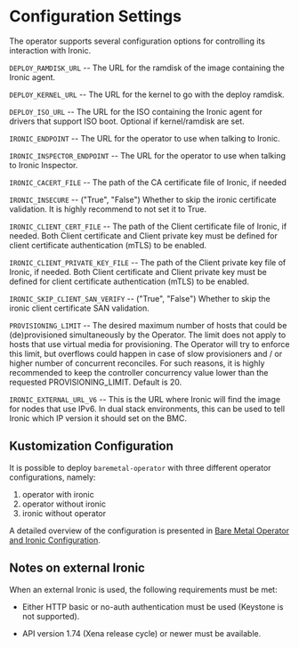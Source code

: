 Configuration Settings
======================

The operator supports several configuration options for controlling
its interaction with Ironic.

`DEPLOY_RAMDISK_URL` -- The URL for the ramdisk of the image
containing the Ironic agent.

`DEPLOY_KERNEL_URL` -- The URL for the kernel to go with the deploy
ramdisk.

`DEPLOY_ISO_URL` -- The URL for the ISO containing the Ironic agent for
drivers that support ISO boot. Optional if kernel/ramdisk are set.

`IRONIC_ENDPOINT` -- The URL for the operator to use when talking to
Ironic.

`IRONIC_INSPECTOR_ENDPOINT` -- The URL for the operator to use when talking to
Ironic Inspector.

`IRONIC_CACERT_FILE` -- The path of the CA certificate file of Ironic, if needed

`IRONIC_INSECURE` -- ("True", "False") Whether to skip the ironic certificate
validation. It is highly recommend to not set it to True.

`IRONIC_CLIENT_CERT_FILE` -- The path of the Client certificate file of Ironic,
if needed. Both Client certificate and Client private key must be defined for
client certificate authentication (mTLS) to be enabled.

`IRONIC_CLIENT_PRIVATE_KEY_FILE` -- The path of the Client private key file of Ironic,
if needed. Both Client certificate and Client private key must be defined for
client certificate authentication (mTLS) to be enabled.

`IRONIC_SKIP_CLIENT_SAN_VERIFY` -- ("True", "False") Whether to skip the ironic
client certificate SAN validation.

`PROVISIONING_LIMIT` -- The desired maximum number of hosts that could be (de)provisioned
simultaneously by the Operator. The limit does not apply to hosts that use
virtual media for provisioning. The Operator will try to enforce this limit,
but overflows could happen in case of slow provisioners and / or higher number of
concurrent reconciles. For such reasons, it is highly recommended to keep
the controller concurrency value lower than the requested PROVISIONING_LIMIT. Default is 20.

`IRONIC_EXTERNAL_URL_V6` -- This is the URL where Ironic will find the image for
nodes that use IPv6. In dual stack environments, this can be used to tell Ironic which IP
version it should set on the BMC.

Kustomization Configuration
---------------------------

It is possible to deploy ```baremetal-operator``` with three different operator
configurations, namely:

1. operator with ironic
2. operator without ironic
3. ironic without operator

A detailed overview of the configuration is presented in [Bare Metal Operator
and Ironic Configuration](deploying.md).

Notes on external Ironic
------------------------

When an external Ironic is used, the following requirements must be met:

* Either HTTP basic or no-auth authentication must be used (Keystone is not
  supported).

* API version 1.74 (Xena release cycle) or newer must be available.
